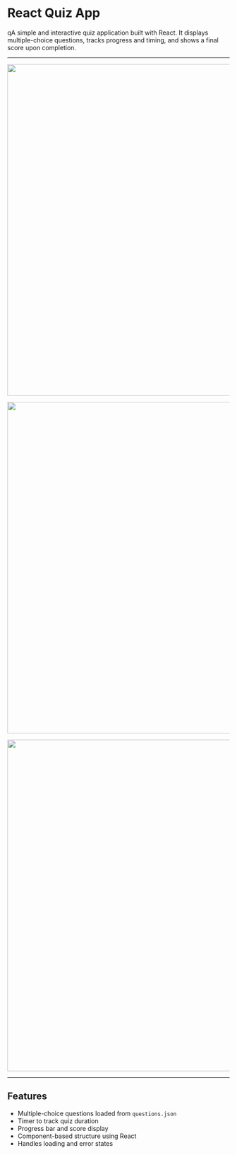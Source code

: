 
# React Quiz App

qA simple and interactive quiz application built with React. It displays multiple-choice questions, tracks progress and timing, and shows a final score upon completion.

--------------

<p align=center>
  <img src='https://github.com/user-attachments/assets/c96c5a81-ea39-4a46-9394-957ea88346fd' width=750/>
</p>

<p align=center>
  <img src='https://github.com/user-attachments/assets/5edd5565-6751-4945-9985-dd4ce96845e1' width=750/>
</p>

<p align=center>
  <img src='https://github.com/user-attachments/assets/840d7a58-ca22-46ca-a9ee-dd460cafcb42' width=750/>
</p>


--------------


## Features

- Multiple-choice questions loaded from `questions.json`
- Timer to track quiz duration
- Progress bar and score display
- Component-based structure using React
- Handles loading and error states
